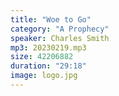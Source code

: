 ```yaml
---
title: "Woe to Go"
category: "A Prophecy"
speaker: Charles Smith
mp3: 20230219.mp3
size: 42206882
duration: "29:18"
image: logo.jpg
---
```

